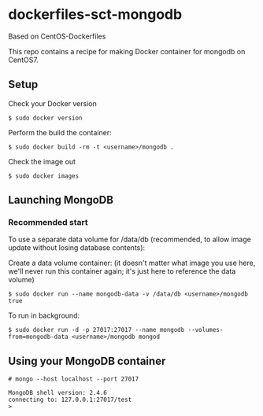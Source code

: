 dockerfiles-sct-mongodb
========================

Based on CentOS-Dockerfiles

This repo contains a recipe for making Docker container for mongodb on CentOS7.

Setup
-----

Check your Docker version

    $ sudo docker version

Perform the build the container:

    $ sudo docker build -rm -t <username>/mongodb .
    
Check the image out

    $ sudo docker images

Launching MongoDB
-----------------

### Recommended start ###
To use a separate data volume for /data/db (recommended, to allow image update without
losing database contents):

Create a data volume container: (it doesn't matter what image you use
here, we'll never run this container again; it's just here to
reference the data volume)

    $ sudo docker run --name mongodb-data -v /data/db <username>/mongodb true
    
To run in background:

    $ sudo docker run -d -p 27017:27017 --name mongodb --volumes-from=mongodb-data <username>/mongodb mongod

Using your MongoDB container
----------------------------

    # mongo --host localhost --port 27017

    MongoDB shell version: 2.4.6
    connecting to: 127.0.0.1:27017/test
    >
